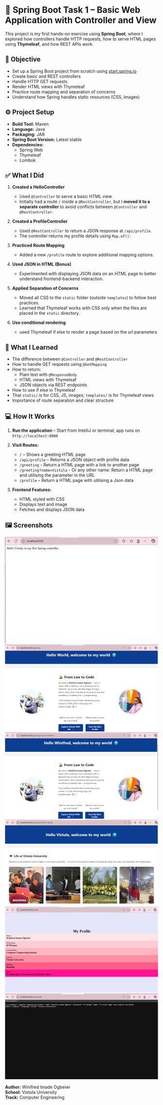 # 🚀 Spring Boot Task 1 – Basic Web Application with Controller and View

This project is my first hands-on exercise using **Spring Boot**, where I explored how controllers handle HTTP requests, how to serve HTML pages using **Thymeleaf**, and how REST APIs work.

## 🎯 Objective

- Set up a Spring Boot project from scratch using [start.spring.io](https://start.spring.io)
- Create basic and REST controllers
- Handle HTTP GET requests
- Render HTML views with Thymeleaf
- Practice route mapping and separation of concerns
- Understand how Spring handles static resources (CSS, images)

## ⚙️ Project Setup

- **Build Tool:** Maven  
- **Language:** Java  
- **Packaging:** JAR  
- **Spring Boot Version:** Latest stable  
- **Dependencies:**  
  - Spring Web  
  - Thymeleaf  
  - Lombok  

## ✅ What I Did

1. **Created a HelloController**  
   - Used `@Controller` to serve a basic HTML view.
   - Initially had a route `/` inside a `@RestController`, but I **moved it to a separate controller** to avoid conflicts between `@Controller` and `@RestController`.

2. **Created a ProfileController**  
   - Used `@RestController` to return a JSON response at `/api/profile`.  
   - The controller returns my profile details using `Map.of()`:

3. **Practiced Route Mapping**  
   - Added a new `/profile` route to explore additional mapping options.

4. **Used JSON in HTML (Bonus)**  
   - Experimented with displaying JSON data on an HTML page to better understand frontend-backend interaction.

5. **Applied Separation of Concerns**  
   - Moved all CSS to the `static` folder (outside `templates`) to follow best practices.
   - Learned that Thymeleaf works with CSS only when the files are placed in the `static` directory.
     
6. **Use conditional rendering**
   - used Thymeleaf if else to render a page based on the url parameters

## 🧠 What I Learned

- The difference between `@Controller` and `@RestController`
- How to handle GET requests using `@GetMapping`
- How to return:
  - Plain text with `@ResponseBody`
  - HTML views with Thymeleaf
  - JSON objects via REST endpoints
- How to use if else in Thymeleaf
- That `static/` is for CSS, JS, images; `templates/` is for Thymeleaf views
- Importance of route separation and clear structure

## 💻 How It Works

1. **Run the application** – Start from IntelliJ or terminal; app runs on `http://localhost:8080`

2. **Visit Routes:**
   - `/` – Shows a greeting HTML page
   - `/api/profile` – Returns a JSON object with profile data
   - `/greeting` - Return a HTML page with a link to another page
   - `/greeting?name=Vistula` - Or any other name: Return a HTML page and utilising the parameter in the URL
   - `/profile` – Return a HTML page with utilising a Json data

3. **Frontend Features:**
   - HTML styled with CSS
   - Displays text and image
   - Fetches and displays JSON data

## 🖼️ Screenshots
![Default ("/") link](screenshoots/default.png)
![Default greeting link](screenshoots/greeting.png)
![Other parameter link](screenshoots/other-parameter.png)
![Vistula parameter link](screenshoots/vistula.png)
![Profile link](screenshoots/profile.png)
![Profile link](screenshoots/profile-api.png)

**Author:** Winifred Imade Ogbeiwi  
**School:** Vistula University  
**Track:** Computer Engineering  
